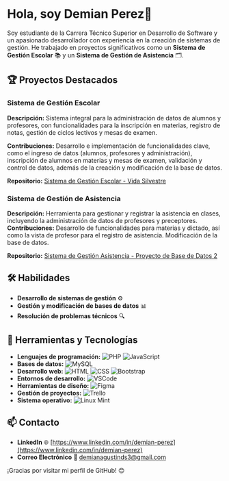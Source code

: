 # Hola, soy Demian Perez👋

Soy estudiante de la Carrera Técnico Superior en Desarrollo de Software y un apasionado desarrollador con experiencia en la creación de sistemas de gestión. He trabajado en proyectos significativos como un **Sistema de Gestión Escolar** 📚 y un **Sistema de Gestión de Asistencia** 🗂️.

## 🏆 Proyectos Destacados
### Sistema de Gestión Escolar

**Descripción:** Sistema integral para la administración de datos de alumnos y profesores, con funcionalidades para la inscripción en materias, registro de notas, gestión de ciclos lectivos y mesas de examen.

**Contribuciones:** Desarrollo e implementación de funcionalidades clave, como el ingreso de datos (alumnos, profesores y administración), inscripción de alumnos en materias y mesas de examen, validación y control de datos, además de la creación y modificación de la base de datos.

**Repositorio:** [Sistema de Gestión Escolar - Vida Silvestre](https://github.com/Demianzp/vidasilvestre)

### Sistema de Gestión de Asistencia
**Descripción:** Herramienta para gestionar y registrar la asistencia en clases, incluyendo la administración de datos de profesores y preceptores.  
**Contribuciones:** Desarrollo de funcionalidades para materias y dictado, así como la vista de profesor para el registro de asistencia. Modificación de la base de datos.

**Repositorio:** [Sistema de Gestión Asistencia - Proyecto de Base de Datos 2](https://github.com/Demianzp/Proyect-ISFT)

## 🛠️ Habilidades

- **Desarrollo de sistemas de gestión** ⚙️
- **Gestión y modificación de bases de datos** 📊
- **Resolución de problemas técnicos** 🔍

## 🚀 Herramientas y Tecnologías

- **Lenguajes de programación:** ![PHP](https://img.shields.io/badge/-PHP-777BB4?logo=php&logoColor=white) ![JavaScript](https://img.shields.io/badge/-JavaScript-F7DF1E?logo=javascript&logoColor=black)
- **Bases de datos:** ![MySQL](https://img.shields.io/badge/-MySQL-4479A1?logo=mysql&logoColor=white)
- **Desarrollo web:** ![HTML](https://img.shields.io/badge/-HTML5-E34F26?logo=html5&logoColor=white) ![CSS](https://img.shields.io/badge/-CSS3-1572B6?logo=css3&logoColor=white) ![Bootstrap](https://img.shields.io/badge/-Bootstrap-563D7C?logo=bootstrap&logoColor=white)
- **Entornos de desarrollo:** ![VSCode](https://img.shields.io/badge/-VSCode-007ACC?logo=visual-studio-code&logoColor=white)
- **Herramientas de diseño:** ![Figma](https://img.shields.io/badge/-Figma-F24E1E?logo=figma&logoColor=white)
- **Gestión de proyectos:** ![Trello](https://img.shields.io/badge/-Trello-0052CC?logo=trello&logoColor=white)
- **Sistema operativo:** ![Linux Mint](https://img.shields.io/badge/-Linux_Mint-87CF3E?logo=linux-mint&logoColor=white)

## 📫 Contacto

- **LinkedIn** 🌐 [https://www.linkedin.com/in/demian-perez](https://www.linkedin.com/in/demian-perez)
- **Correo Electrónico** 📧 [demianagustinds3@gmail.com](mailto:demianagustinds3@gmail.com)

¡Gracias por visitar mi perfil de GitHub! 😊
